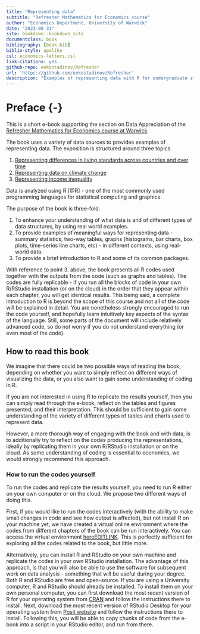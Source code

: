 ```yaml
--- 
title: "Representing data"
subtitle: "Refresher Mathematics for Economics course"
author: "Economics Department, University of Warwick"
date: "2023-08-31"
site: bookdown::bookdown_site
documentclass: book
bibliography: [book.bib]
biblio-style: apalike
csl: economics-letters.csl
link-citations: yes
github-repo: eekostadinov/Refresher
url: 'https://github.com/eekostadinov/Refresher'
description: "Examples of representing data with R for undergraduate students in Economics"
---
```


# Preface {-}

This is a short e-book supporting the section on Data Appreciation of the [Refresher Mathematics for Economics course at Warwick](https://moodle.warwick.ac.uk/course/view.php?id=44183).

The book uses a variety of data sources to provides examples of representing data. The exposition is structured around three topics

1. [Representing differences in living standards across countries and over time](#ch1)
2. [Representing data on climate change](#ch2)
3. [Representing income inequality](#ch3)

Data is analyzed using R [@R] - one of the most commonly used programming languages for statistical computing and graphics. 

The purpose of the book is three-fold.

1. To enhance your understanding of what data is and of different types of data structures, by using real world examples.
2. To provide examples of meaningful ways for representing data - summary statistics, two-way tables, graphs (histograms, bar charts, box plots, time-series line charts, etc) - in different contexts, using real-world data.
3. To provide a brief introduction to R and some of its common packages.

With reference to point 3. above, the book presents all R codes used together with the outputs from the code (such as graphs and tables). The codes are fully replicable - if you run all the blocks of code in your own R/RStudio installation (or on the cloud) in the order that they appear within each chapter, you will get identical results. This being said, a complete introduction to R is beyond the scope of this course and not all of the code will be explained in detail. You are nonetheless strongly encouraged to run the code yourself, and hopefully learn intuitively key aspects of the syntax of the language. Still, some parts of the document will include relatively advanced code, so do not worry if you do not understand everything (or even most of the code).

## How to read this book

We imagine that there could be two possible ways of reading the book, depending on whether you want to simply reflect on different ways of visualizing the data, or you also want to gain some understanding of coding in R.

If you are not interested in using R to replicate the results yourself, then you can simply read through the e-book, reflect on the tables and figures presented, and their interpretation. This should be sufficient to gain some understanding of the variety of different types of tables and charts used to represent data.

However, a more thorough way of engaging with the book and with data, is to additionally try to reflect on the codes producing the representations, ideally by replicating them in your own R/RStudio installation or on the cloud. As some understanding of coding is essential to economics, we would strongly recommend this approach. 

### How to run the codes yourself

To run the codes and replicate the results yourself, you need to run R either on your own computer or on the cloud. We propose two different ways of doing this.

First, if you would like to run the codes interactively (with the ability to make small changes in code and see how output is affected), but not install R on your machine yet, we have created a virtual online environment where the codes from different chapters of the book can be run interactively. You can access the virtual environment [hereEDITLINK](). This is perfectly sufficient for exploring all the codes related to the book, but little more.

Alternatively, you can install R and RStudio on your own machine and replicate the codes in your own RStudio installation. The advantage of this approach, is that you will also be able to use the software for subsequent work on data analysis - something that will be useful during your degree. Both R and RStudio are free and open-source. If you are using a University computer, R and RStudio should already be installed. To install them on your own personal computer, you can first download the most recent version of R for your operating system from [CRAN](https://cran.r-project.org/) and follow the instructions there to install. Next, download the most recent version of RStudio Desktop for your operating system from [Posit website](https://posit.co/products/open-source/rstudio/) and follow the instructions there to install. Following this, you will be able to copy chunks of code from the e-book into a script in your RStudio editor, and run from there. 
